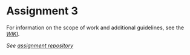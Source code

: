 Assignment 3
============

For information on the scope of work and additional guidelines, see the _[WIKI](https://github.com/Kjelli/1337ago-assignment3-temp/wiki)_.

*See [assignment repository](https://github.com/uis-dat630-fall2015/assignment-3)*
